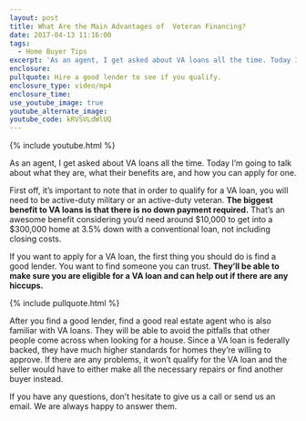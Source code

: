 ```yaml
---
layout: post
title: What Are the Main Advantages of  Veteran Financing?
date: 2017-04-13 11:16:00
tags:
  - Home Buyer Tips
excerpt: 'As an agent, I get asked about VA loans all the time. Today I’m going to talk about what they are, what their benefits are, and how you can apply for one.'
enclosure:
pullquote: Hire a good lender to see if you qualify.
enclosure_type: video/mp4
enclosure_time:
use_youtube_image: true
youtube_alternate_image:
youtube_code: kRVSVLdWlUQ
---
```



{% include youtube.html %}

As an agent, I get asked about VA loans all the time. Today I’m going to talk about what they are, what their benefits are, and how you can apply for one.

First off, it’s important to note that in order to qualify for a VA loan, you will need to be active-duty military or an active-duty veteran. **The biggest benefit to VA loans is that there is no down payment required.** That’s an awesome benefit considering you’d need around $10,000 to get into a $300,000 home at 3.5% down with a conventional loan, not including closing costs.

If you want to apply for a VA loan, the first thing you should do is find a good lender. You want to find someone you can trust. **They’ll be able to make sure you are eligible for a VA loan and can help out if there are any hiccups.**

{% include pullquote.html %}

After you find a good lender, find a good real estate agent who is also familiar with VA loans. They will be able to avoid the pitfalls that other people come across when looking for a house. Since a VA loan is federally backed, they have much higher standards for homes they’re willing to approve. If there are any problems, it won’t qualify for the VA loan and the seller would have to either make all the necessary repairs or find another buyer instead.

If you have any questions, don’t hesitate to give us a call or send us an email. We are always happy to answer them.